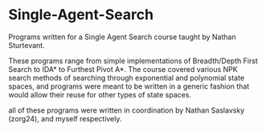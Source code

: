 # Single-Agent-Search

Programs written for a Single Agent Search course taught by Nathan Sturtevant.

These programs range from simple implementations of Breadth/Depth First Search to IDA* to Furthest Pivot A*. The course covered various NPK search methods of searching through exponential and polynomial state spaces, and programs were meant to be written in a generic fashion that would allow their reuse for other types of state spaces.

all of these programs were written in coordination by Nathan Saslavsky (zorg24), and myself respectively.
